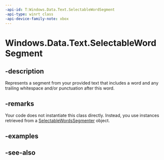 ```yaml
---
-api-id: T:Windows.Data.Text.SelectableWordSegment
-api-type: winrt class
-api-device-family-note: xbox
---
```


<!-- Class syntax.
public class SelectableWordSegment : Windows.Data.Text.ISelectableWordSegment
-->

# Windows.Data.Text.SelectableWordSegment

## -description
Represents a segment from your provided text that includes a word and any trailing whitespace and/or punctuation after this word.

## -remarks
Your code does not instantiate this class directly. Instead, you use instances retrieved from a [SelectableWordsSegmenter](selectablewordssegmenter.md) object.

## -examples

## -see-also
